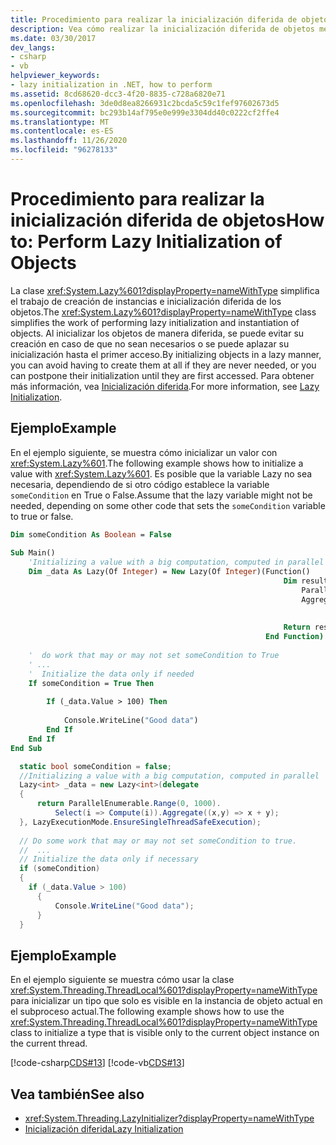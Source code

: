```yaml
---
title: Procedimiento para realizar la inicialización diferida de objetos
description: Vea cómo realizar la inicialización diferida de objetos mediante la clase System. Lazy <T> . La inicialización diferida significa que no se crean objetos si no se necesitan nunca.
ms.date: 03/30/2017
dev_langs:
- csharp
- vb
helpviewer_keywords:
- lazy initialization in .NET, how to perform
ms.assetid: 8cd68620-dcc3-4f20-8835-c728a6820e71
ms.openlocfilehash: 3de0d8ea8266931c2bcda5c59c1fef97602673d5
ms.sourcegitcommit: bc293b14af795e0e999e3304dd40c0222cf2ffe4
ms.translationtype: MT
ms.contentlocale: es-ES
ms.lasthandoff: 11/26/2020
ms.locfileid: "96278133"
---
```

# <a name="how-to-perform-lazy-initialization-of-objects"></a><span data-ttu-id="7dcc2-104">Procedimiento para realizar la inicialización diferida de objetos</span><span class="sxs-lookup"><span data-stu-id="7dcc2-104">How to: Perform Lazy Initialization of Objects</span></span>

<span data-ttu-id="7dcc2-105">La clase <xref:System.Lazy%601?displayProperty=nameWithType> simplifica el trabajo de creación de instancias e inicialización diferida de los objetos.</span><span class="sxs-lookup"><span data-stu-id="7dcc2-105">The <xref:System.Lazy%601?displayProperty=nameWithType> class simplifies the work of performing lazy initialization and instantiation of objects.</span></span> <span data-ttu-id="7dcc2-106">Al inicializar los objetos de manera diferida, se puede evitar su creación en caso de que no sean necesarios o se puede aplazar su inicialización hasta el primer acceso.</span><span class="sxs-lookup"><span data-stu-id="7dcc2-106">By initializing objects in a lazy manner, you can avoid having to create them at all if they are never needed, or you can postpone their initialization until they are first accessed.</span></span> <span data-ttu-id="7dcc2-107">Para obtener más información, vea [Inicialización diferida](lazy-initialization.md).</span><span class="sxs-lookup"><span data-stu-id="7dcc2-107">For more information, see [Lazy Initialization](lazy-initialization.md).</span></span>  
  
## <a name="example"></a><span data-ttu-id="7dcc2-108">Ejemplo</span><span class="sxs-lookup"><span data-stu-id="7dcc2-108">Example</span></span>  

 <span data-ttu-id="7dcc2-109">En el ejemplo siguiente, se muestra cómo inicializar un valor con <xref:System.Lazy%601>.</span><span class="sxs-lookup"><span data-stu-id="7dcc2-109">The following example shows how to initialize a value with <xref:System.Lazy%601>.</span></span> <span data-ttu-id="7dcc2-110">Es posible que la variable Lazy no sea necesaria, dependiendo de si otro código establece la variable `someCondition` en True o False.</span><span class="sxs-lookup"><span data-stu-id="7dcc2-110">Assume that the lazy variable might not be needed, depending on some other code that sets the `someCondition` variable to true or false.</span></span>  
  
```vb  
Dim someCondition As Boolean = False  
  
Sub Main()  
    'Initializing a value with a big computation, computed in parallel  
    Dim _data As Lazy(Of Integer) = New Lazy(Of Integer)(Function()  
                                                             Dim result =  
                                                                 ParallelEnumerable.Range(0, 1000).  
                                                                 Aggregate(Function(x, y)  
                                                                               Return x + y  
                                                                           End Function)  
                                                             Return result  
                                                         End Function)  
  
    '  do work that may or may not set someCondition to True  
    ' ...  
    '  Initialize the data only if needed  
    If someCondition = True Then  
  
        If (_data.Value > 100) Then  
  
            Console.WriteLine("Good data")  
        End If  
    End If  
End Sub  
```  
  
```csharp  
  static bool someCondition = false;
  //Initializing a value with a big computation, computed in parallel  
  Lazy<int> _data = new Lazy<int>(delegate  
  {  
      return ParallelEnumerable.Range(0, 1000).  
          Select(i => Compute(i)).Aggregate((x,y) => x + y);  
  }, LazyExecutionMode.EnsureSingleThreadSafeExecution);  
  
  // Do some work that may or may not set someCondition to true.  
  //  ...  
  // Initialize the data only if necessary  
  if (someCondition)  
  {  
    if (_data.Value > 100)  
      {  
          Console.WriteLine("Good data");  
      }  
  }  
```  
  
## <a name="example"></a><span data-ttu-id="7dcc2-111">Ejemplo</span><span class="sxs-lookup"><span data-stu-id="7dcc2-111">Example</span></span>  

 <span data-ttu-id="7dcc2-112">En el ejemplo siguiente se muestra cómo usar la clase <xref:System.Threading.ThreadLocal%601?displayProperty=nameWithType> para inicializar un tipo que solo es visible en la instancia de objeto actual en el subproceso actual.</span><span class="sxs-lookup"><span data-stu-id="7dcc2-112">The following example shows how to use the <xref:System.Threading.ThreadLocal%601?displayProperty=nameWithType> class to initialize a type that is visible only to the current object instance on the current thread.</span></span>  
  
 [!code-csharp[CDS#13](../../../samples/snippets/csharp/VS_Snippets_Misc/cds/cs/cds2.cs#13)]
 [!code-vb[CDS#13](../../../samples/snippets/visualbasic/VS_Snippets_Misc/cds/vb/lazyhowto.vb#13)]  
  
## <a name="see-also"></a><span data-ttu-id="7dcc2-113">Vea también</span><span class="sxs-lookup"><span data-stu-id="7dcc2-113">See also</span></span>

- <xref:System.Threading.LazyInitializer?displayProperty=nameWithType>
- [<span data-ttu-id="7dcc2-114">Inicialización diferida</span><span class="sxs-lookup"><span data-stu-id="7dcc2-114">Lazy Initialization</span></span>](lazy-initialization.md)
